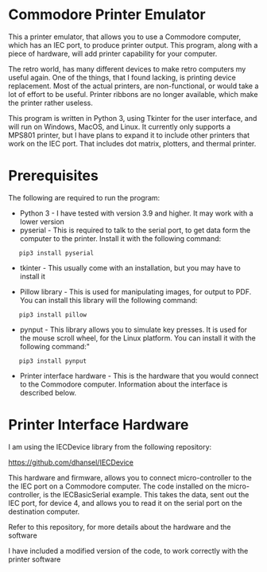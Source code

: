 # Commodore Printer Emulator

This a printer emulator, that allows you to use a Commodore computer, which has an IEC port, to produce
printer output. This program, along with a piece of hardware, will add printer capability for your computer.

The retro world, has many different devices to make retro computers my useful again. One of the things, that
I found lacking, is printing device replacement. Most of the actual printers, are non-functional, or would
take a lot of effort to be useful. Printer ribbons are no longer available, which make the printer rather
useless.

This program is written in Python 3, using Tkinter for the user interface, and will run on Windows, MacOS, and Linux.
It currently only supports a MPS801 printer, but I have plans to expand it to include other printers that work on
the IEC port. That includes dot matrix, plotters, and thermal printer.

# Prerequisites

The following are required to run the program:

* Python 3 - I have tested with version 3.9 and higher. It may work with a lower version
* pyserial - This is required to talk to the serial port, to get data form the computer to the printer. Install it with the following command:
```
   pip3 install pyserial
```

* tkinter - This usually come with an installation, but you may have to install it

* Pillow library - This is used for manipulating images, for output to PDF. You can install this library will the following command:
```
   pip3 install pillow
```
* pynput - This library allows you to simulate key presses. It is used for the mouse scroll wheel, for the Linux platform. You can install it with the
following command:"
```
   pip3 install pynput
```
* Printer interface hardware - This is the hardware that you would connect to the Commodore computer. Information about the interface is
described below.

# Printer Interface Hardware

I am using the IECDevice library from the following repository:

https://github.com/dhansel/IECDevice

This hardware and firmware, allows you to connect micro-controller to the the IEC port on a Commodore computer. The code installed on
the micro-controller, is the IECBasicSerial example. This takes the data, sent out the IEC port, for device 4, and allows you to read
it on the serial port on the destination computer.

Refer to this repository, for more details about the hardware and the software

I have included a modified version of the code, to work correctly with the printer software

